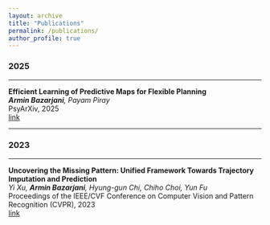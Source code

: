 ```yaml
---
layout: archive
title: "Publications"
permalink: /publications/
author_profile: true
---
```

### 2025
___

**Efficient Learning of Predictive Maps for Flexible Planning**  
*__Armin Bazarjani__, Payam Piray*  
PsyArXiv, 2025   
[link](https://osf.io/preprints/psyarxiv/ak57f)

---
### 2023
___

**Uncovering the Missing Pattern: Unified Framework Towards Trajectory Imputation and Prediction**  
*Yi Xu, **Armin Bazarjani**, Hyung-gun Chi, Chiho Choi, Yun Fu*  
Proceedings of the IEEE/CVF Conference on Computer Vision and Pattern Recognition (CVPR), 2023   
[link](https://arxiv.org/abs/2303.16005)